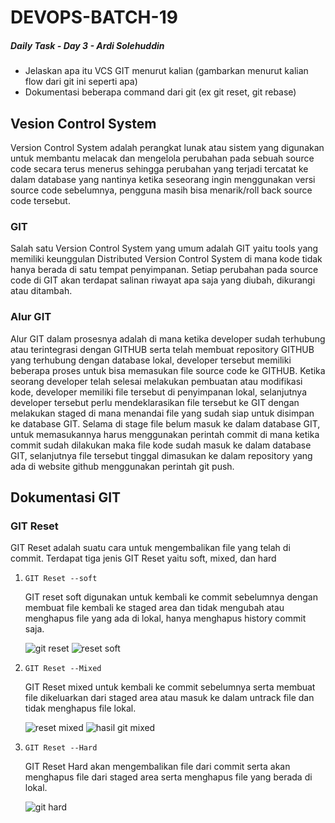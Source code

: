 # DEVOPS-BATCH-19
##### Daily Task - Day 3 - Ardi Solehuddin
- Jelaskan apa itu VCS GIT menurut kalian (gambarkan menurut kalian flow dari git ini seperti apa)
- Dokumentasi beberapa  command dari git (ex git reset, git rebase)

## Vesion Control System
Version Control System adalah perangkat lunak atau sistem yang digunakan untuk membantu melacak dan mengelola perubahan pada sebuah source code secara terus menerus sehingga perubahan yang terjadi tercatat ke dalam database yang nantinya ketika seseorang ingin menggunakan versi source code sebelumnya, pengguna masih bisa menarik/roll back source code tersebut.  

### GIT
Salah satu Version Control System yang umum adalah GIT yaitu tools yang memiliki keunggulan Distributed Version Control System di mana kode tidak hanya berada di satu tempat penyimpanan. Setiap perubahan pada source code di GIT akan terdapat salinan riwayat apa saja yang diubah, dikurangi atau ditambah. 

### Alur GIT
Alur GIT dalam prosesnya adalah di mana ketika developer sudah terhubung atau terintegrasi dengan GITHUB serta telah membuat repository GITHUB yang terhubung dengan database lokal, developer tersebut memiliki beberapa proses untuk bisa memasukan file source code ke GITHUB. Ketika seorang developer telah selesai melakukan pembuatan atau modifikasi kode, developer memiliki file tersebut di penyimpanan lokal, selanjutnya developer tersebut perlu mendeklarasikan file tersebut ke GIT dengan melakukan staged di mana menandai file yang sudah siap untuk disimpan ke database GIT. Selama di stage file belum masuk ke dalam database GIT, untuk memasukannya harus menggunakan perintah commit di mana ketika commit sudah dilakukan maka file kode sudah masuk ke dalam database GIT, selanjutnya file tersebut tinggal dimasukan ke dalam repository yang ada di website github menggunakan perintah git push.

## Dokumentasi GIT
### GIT Reset
GIT Reset adalah suatu cara untuk mengembalikan file yang telah di commit. Terdapat tiga jenis GIT Reset yaitu soft, mixed, dan hard
1. `GIT Reset --soft`

    GIT reset soft digunakan untuk kembali ke commit sebelumnya dengan membuat file kembali ke staged area dan tidak mengubah atau menghapus file yang ada di lokal, hanya menghapus history commit saja. 

    ![git reset](https://github.com/ardi2105/DEVOPS-BATCH-19/assets/151701736/1291da34-d825-42c3-8ecd-d15488374265)
    ![reset soft](https://github.com/ardi2105/DEVOPS-BATCH-19/assets/151701736/4e388c43-d2d1-4d22-9a74-21a19d2c2876)

2. `GIT Reset --Mixed`

    GIT Reset mixed untuk kembali ke commit sebelumnya serta membuat file dikeluarkan dari staged area atau masuk ke dalam untrack file dan tidak menghapus file lokal.

   ![reset mixed](https://github.com/ardi2105/DEVOPS-BATCH-19/assets/151701736/f5ee4287-7e93-4d5f-a75c-f99409d377c0)
    ![hasil git mixed](https://github.com/ardi2105/DEVOPS-BATCH-19/assets/151701736/8362f6b3-3817-4880-8177-c7431891ab12)

4. `GIT Reset --Hard`

    GIT Reset Hard akan mengembalikan file dari commit serta akan menghapus file dari staged area serta menghapus file yang berada di lokal. 

   ![git hard](https://github.com/ardi2105/DEVOPS-BATCH-19/assets/151701736/bec0db6c-436a-4b67-ad0a-3f19a80e160e)

    
  
